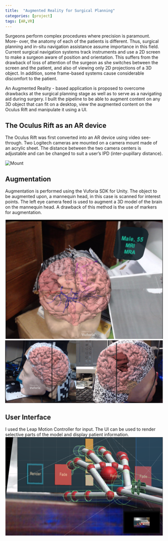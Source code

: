 ```yaml
---
title:  "Augmented Reality for Surgical Planning"
categories: [project]
tags: [AR,VR]
---
```


Surgeons perform complex procedures where precision is paramount. More- over, the anatomy of each of the patients is different. Thus, surgical planning and in-situ navigation assistance assume importance in this field.
Current surgical navigation systems track instruments and use a 2D screen to make a surgeon aware of position and orientation. This suffers from the drawback of loss of attention of the surgeon as she switches between the screen and the patient, and also of viewing only 2D projections of a 3D object. In addition, some frame-based systems cause considerable discomfort to the patient.

An Augmented Reality - based application is proposed to overcome drawbacks at the surgical planning stage as well as to serve as a navigating aid during surgery. I built the pipeline to be able to augment content on any 3D object that can fit on a desktop, view the augmented content on the Oculus Rift and manipulate it using a UI. 

## The Oculus Rift as an AR device

The Oculus Rift was first converted into an AR device using video see-through. Two Logitech cameras are mounted on a camera mount made of an acrylic sheet. The distance between the two camera centers is adjustable and can be changed to suit a user’s IPD (inter-pupillary distance). 

![Mount](/images/CameraMount.png)

## Augmentation

Augmentation is performed using the Vuforia SDK for Unity. The object to be augmented upon, a mannequin head, in this case is scanned for interest points. The left eye camera feed is used to augment a 3D model of the brain on the mannequin head. A drawback of this method is the use of markers for augmentation. 

![Augmentation](/images/Augmentation.png)
![Augmentation showing the tumor](/images/Tumor.png)


## User Interface

I used the Leap Motion Controller for input. The UI can be used to render selective parts of the model and display patient information. 
![UI](/images/UI.png)


